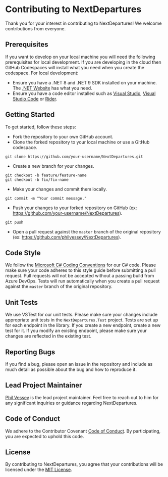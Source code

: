 # Contributing to NextDepartures

Thank you for your interest in contributing to NextDepartures! We welcome contributions from everyone.

## Prerequisites

If you want to develop on your local machine you will need the following prerequisites for local development. If you are developing in the cloud then GitHub Codespaces will install what you need when you create the codespace. For local development:

* Ensure you have a .NET 8 and .NET 9 SDK installed on your machine. The [.NET Website](https://dotnet.microsoft.com/en-us/download) has what you need.
* Ensure you have a code editor installed such as [Visual Studio](https://visualstudio.com), [Visual Studio Code](https://code.visualstudio.com) or [Rider](https://www.jetbrains.com/rider).

## Getting Started

To get started, follow these steps:

* Fork the repository to your own GitHub account.
* Clone the forked repository to your local machine or use a GitHub codespace.

```
git clone https://github.com/your-username/NextDepartures.git
```

* Create a new branch for your changes.

```
git checkout -b feature/feature-name
git checkout -b fix/fix-name
```

* Make your changes and commit them locally.

```
git commit -m "Your commit message."
```

* Push your changes to your forked repository on GitHub (ex: https://github.com/your-username/NextDepartures).

```
git push
```

* Open a pull request against the `master` branch of the original repository (ex: https://github.com/philvessey/NextDepartures).

## Code Style

We follow the [Microsoft C# Coding Conventions](https://docs.microsoft.com/en-us/dotnet/csharp/programming-guide/inside-a-program/coding-conventions) for our C# code. Please make sure your code adheres to this style guide before submitting a pull request.  Pull requests will not be accepted without a passing build from Azure DevOps. Tests will run automatically when you create a pull request against the `master` branch of the original repository.

## Unit Tests

We use VSTest for our unit tests. Please make sure your changes include appropriate unit tests in the `NextDepartures.Test` project. Tests are set up for each endpoint in the library. If you create a new endpoint, create a new test for it. If you modify an existing endpoint, please make sure your changes are reflected in the existing test.

## Reporting Bugs

If you find a bug, please open an issue in the repository and include as much detail as possible about the bug and how to reproduce it.

## Lead Project Maintainer

[Phil Vessey](https://github.com/philvessey) is the lead project maintainer. Feel free to reach out to him for any significant inquiries or guidance regarding NextDepartures.

## Code of Conduct

We adhere to the Contributor Covenant [Code of Conduct](./CODE_OF_CONDUCT.md). By participating, you are expected to uphold this code.

## License

By contributing to NextDepartures, you agree that your contributions will be licensed under the [MIT License](./LICENSE).
